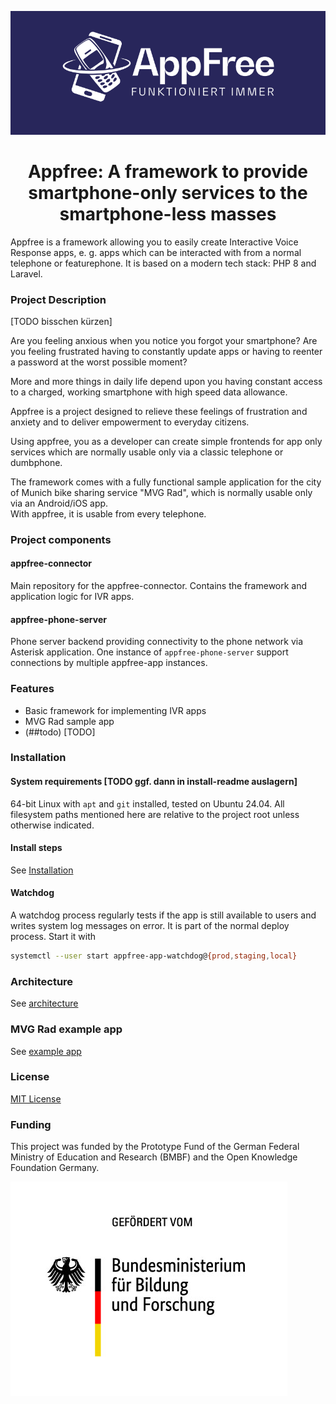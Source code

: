 ![](appfree.png)
<div align="center"><h1>Appfree: A framework to provide smartphone-only services to the smartphone-less masses</h1></div>

Appfree is a framework allowing you to easily create Interactive Voice Response apps, e. g. apps which can be interacted with from a normal telephone or featurephone. It is based on a modern tech stack: PHP 8 and Laravel.

### Project Description
[TODO bisschen kürzen]

Are you feeling anxious when you notice you forgot your smartphone?
Are you feeling frustrated having to constantly update apps or having to reenter a password at the worst possible moment?

More and more things in daily life depend upon you having constant access to a charged, working smartphone with high speed data allowance.

Appfree is a project designed to relieve these feelings of frustration and anxiety and to deliver empowerment to everyday citizens.

Using appfree, you as a developer can create simple frontends for app only services which are normally usable only via a classic telephone or dumbphone.

The framework comes with a fully functional sample application for the city of Munich bike sharing service "MVG Rad", which is normally usable only via an Android/iOS app.  
With appfree, it is usable from every telephone.


### Project components

#### appfree-connector

Main repository for the appfree-connector. Contains the framework and application logic for IVR apps.

#### appfree-phone-server

Phone server backend providing connectivity to the phone network via Asterisk application. One instance of `appfree-phone-server` support connections by multiple appfree-app instances.

### Features

  - Basic framework for implementing IVR apps
  - MVG Rad sample app
  - (##todo)
[TODO]

### Installation 

#### System requirements [TODO ggf. dann in install-readme auslagern]

64-bit Linux with `apt` and `git` installed, tested on Ubuntu 24.04. All filesystem paths mentioned here are relative to the project root unless otherwise indicated.

#### Install steps 
See [Installation](/README-install.md)

#### Watchdog 

A watchdog process regularly tests if the app is still available to users and writes system log messages on error. It is part of the normal deploy process. Start it with 

```bash
systemctl --user start appfree-app-watchdog@{prod,staging,local}
```
 
### Architecture

See [architecture](./README-Architecture.md)

### MVG Rad example app

See [example app](./README-apps.md)

### License

[MIT License](./LICENSE.MD)

### Funding

This project was funded by the Prototype Fund of the German Federal Ministry of Education and Research (BMBF) and the Open Knowledge Foundation Germany.

![](bmbf.jpg)

